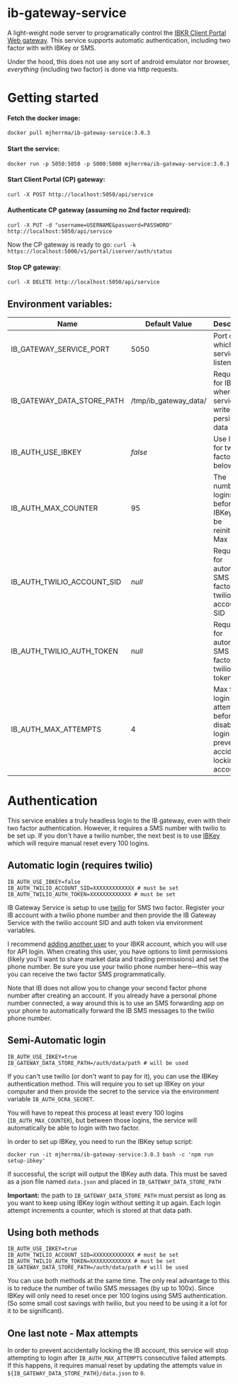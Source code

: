 # ib-gateway-service
A light-weight node server to programatically control the [IBKR Client Portal Web gateway](https://interactivebrokers.github.io/cpwebapi/).
This service supports automatic authentication, including two factor with with IBKey or SMS.

Under the hood, this does not use any sort of android emulator nor browser, *everything*
 (including two factor) is done via http requests.

# Getting started
#### Fetch the docker image:
 ```
 docker pull mjherrma/ib-gateway-service:3.0.3
```
#### Start the service:
```
docker run -p 5050:5050 -p 5000:5000 mjherrma/ib-gateway-service:3.0.3
```
#### Start Client Portal (CP) gateway:
```
curl -X POST http://localhost:5050/api/service
```
#### Authenticate CP gateway (assuming no 2nd factor required):
```
curl -X PUT -d "username=USERNAME&password=PASSWORD" http://localhost:5050/api/service
```
Now the CP gateway is ready to go: `curl -k https://localhost:5000/v1/portal/iserver/auth/status`

#### Stop CP gateway:
```
curl -X DELETE http://localhost:5050/api/service
```

## Environment variables:

| Name  | Default Value         | Description                                                                                   |
| ------------- |-----------------------|-----------------------------------------------------------------------------------------------|
| IB_GATEWAY_SERVICE_PORT  | 5050                  | Port on which this service listens                                                            |
| IB_GATEWAY_DATA_STORE_PATH  | /tmp/ib_gateway_data/ | Required for IBKey, where the service can write persistent data                               |
| IB_AUTH_USE_IBKEY  | *false*               | Use IBKey for two factor, see below                                                           |
| IB_AUTH_MAX_COUNTER  | 95                    | The number of logins before IBKey will be reinitialized. Max 100                              |
| IB_AUTH_TWILIO_ACCOUNT_SID  | *null*                | Required for automatic SMS two factor, twilio account SID                                     |
| IB_AUTH_TWILIO_AUTH_TOKEN  | *null*                | Required for automatic SMS two factor, twilio auth token                                      |
| IB_AUTH_MAX_ATTEMPTS  | 4                     | Max failed login attempts before disabling login (to prevent accidentally locking IB account) |

# Authentication
This service enables a truly headless login to the IB gateway, even with their two factor
 authentication. However, it requires a SMS number with twilio to be set up. If you don't have a twilio number,
the next best is to use [IBKey](#ibkey-authentication) which will require manual reset every 100 logins.

## Automatic login (requires twilio)
```aiignore
IB_AUTH_USE_IBKEY=false
IB_AUTH_TWILIO_ACCOUNT_SID=XXXXXXXXXXXXX # must be set
IB_AUTH_TWILIO_AUTH_TOKEN=XXXXXXXXXXXXX # must be set
```

IB Gateway Service is setup to use [twilio](https://www.twilio.com) for SMS two factor.
Register your IB account with a twilio phone number and then provide the IB Gateway Service
 with the twilio account SID and auth token via environment variables.
 
I recommend [adding another user](https://www.ibkrguides.com/orgportal/uar/addingauser.htm) to your IBKR account, which you will use for API login.
When creating this user, you have options to limit permissions (likely you'll want to share market data and trading permissions) and set the phone number.
Be sure you use your twilio phone number here—this way you can receive the two factor SMS programmatically.

Note that IB does not allow you to change your second factor phone number after creating an
account. If you already have a personal phone number connected, a way around this is to use an SMS
forwarding app on your phone to automatically forward the IB SMS messages to the twilio phone number.

## Semi-Automatic login
```aiignore
IB_AUTH_USE_IBKEY=true
IB_GATEWAY_DATA_STORE_PATH=/auth/data/path # will be used
```
If you can't use twilio (or don't want to pay for it), you can use the IBKey authentication
 method. This will require you to set up IBKey on your computer and then provide the secret
 to the service via the environment variable `IB_AUTH_OCRA_SECRET`.

You will have to repeat this process at least every 100 logins (`IB_AUTH_MAX_COUNTER`), but between those logins, the service
will automatically be able to login with two factor.

In order to set up IBKey, you need to run the IBKey setup script:
```
docker run -it mjherrma/ib-gateway-service:3.0.3 bash -c 'npm run setup-ibkey'
```
If successful, the script will output the IBKey auth data. This must be saved as a json file
named `data.json` and placed in `IB_GATEWAY_DATA_STORE_PATH` 
  
**Important:** the path to `IB_GATEWAY_DATA_STORE_PATH` must persist as long as you want to keep
 using IBKey login without setting it up again. Each login attempt increments a counter, which is
  stored at that data path.

## Using both methods
```aiignore
IB_AUTH_USE_IBKEY=true
IB_AUTH_TWILIO_ACCOUNT_SID=XXXXXXXXXXXXX # must be set
IB_AUTH_TWILIO_AUTH_TOKEN=XXXXXXXXXXXXX # must be set
IB_GATEWAY_DATA_STORE_PATH=/auth/data/path # will be used
```
You can use both methods at the same time. The only real advantage to this is to reduce the number of
twilio SMS messages (by up to 100x). Since IBKey will only need to reset once per 100 logins using
SMS authentication. (So some small cost savings with twilio, but you need to be using it a lot for it to be significant).

## One last note - Max attempts
In order to prevent accidentally locking the IB account, this service will stop attempting to
 login after `IB_AUTH_MAX_ATTEMPTS` consecutive failed attempts. If this happens, it requires
  manual reset by updating the attempts value in `${IB_GATEWAY_DATA_STORE_PATH}/data.json` to `0`.
